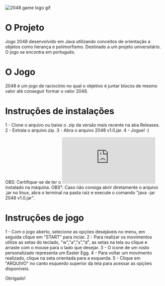 ![2048 game logo gif](https://github.com/rckmath/2048-Game/blob/master/imgs/elements/gameLogoFinal.gif)

# O Projeto

Jogo 2048 desenvolvido em Java utilizando conceitos de orientação a objetos como herança e polimorfismo. Destinado a um projeto universitário.
O jogo se encontra em português.

# O Jogo

2048 é um jogo de raciocínio no qual o objetivo é juntar 
blocos de mesmo valor até conseguir formar o valor 2048.

# Instruções de instalações

1 - Clone o arquivo ou baixe o .zip da versão mais recente na aba Releases.
2 - Extraia o arquivo zip.
3 - Abra o arquivo 2048 v1.0.jar.
4 - Jogue! :)

OBS: Certifique-se de ter o ![JAVA SE 8+](https://www.oracle.com/technetwork/pt/java/javase/downloads/index.html) instalado na máquina.
OBS²: Caso não consiga abrir diretamente o arquivo .jar no linux, abra o terminal na pasta raiz e execute o comando "java -jar 2048 v1.0.jar".

# Instruções de jogo

1 - Com o jogo aberto, selecione as opções desejáveis no menu, em seguida clique em "START" para inciar.
2 - Para realizar os movimentos utilize as setas do teclado, "w","a","s","d", as setas na tela ou clique e arraste com o mouse para o lado que desejar.
3 - O icone de um rosto personalizado representa um Easter Egg.
4 - Para voltar um movimento realizado, clique na seta orientada para a esquerda.
5 - Clique em "ARQUIVO" no canto esquerdo superior da tela para acessar as opções disponíveis.

Obrigado!
